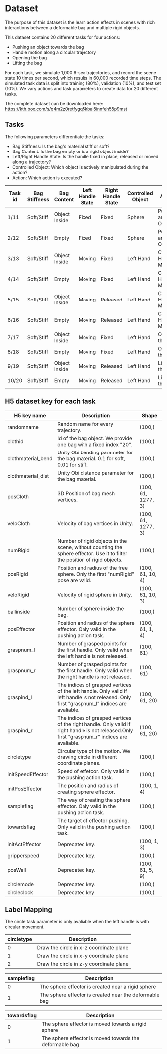 # Dataset 

The purpose of this dataset is the learn action effects in scenes with rich interactions between a deformable bag and multiple rigid objects.

This dataset contains 20 different tasks for four actions:
* Pushing an object towards the bag
* Handle motion along a circular trajectory
* Opening the bag
* Lifting the bag

For each task, we simulate 1,000 6-sec trajectories, and record the scene state 10 times per second, 
which results in 60,000 recorded time steps.
The simulated task data is split into training (80\%), validation (10\%), and test set (10\%).
We vary actions and task parameters to create data for 20 different tasks.

The complete dataset can be downloaded here: https://kth.box.com/s/q4m2z0retfygq5kbai5innfeh55p9mst


## Tasks

The following parameters differentiate the tasks:
* Bag Stiffness: Is the bag's material stiff or soft?
* Bag Content: Is the bag empty or is a rigid object inside?
* Left/Right Handle State: Is the handle fixed in place, released or moved along a trajectory?
* Controlled Object: Which object is actively manipulated during the action?
* Action: Which action is executed?

| Task id | Bag Stiffness | Bag Content   | Left Handle State | Right Handle State | Controlled Object | Action                 |
|---------|---------------|---------------|-------------------|--------------------|-------------------|------------------------|
| 1/11    | Soft/Stiff    | Object Inside | Fixed             | Fixed              | Sphere            | Pushing an Object      |
| 2/12    | Soft/Stiff    | Empty         | Fixed             | Fixed              | Sphere            | Pushing an Object      |
| 3/13    | Soft/Stiff    | Object Inside | Moving            | Fixed              | Left Hand         | Circular Handle Motion |
| 4/14    | Soft/Stiff    | Empty         | Moving            | Fixed              | Left Hand         | Circular Handle Motion |
| 5/15    | Soft/Stiff    | Object Inside | Moving            | Released           | Left Hand         | Circular Handle Motion |
| 6/16    | Soft/Stiff    | Empty         | Moving            | Released           | Left Hand         | Circular Handle Motion |
| 7/17    | Soft/Stiff    | Object Inside | Moving            | Fixed              | Left Hand         | Opening the Bag        |
| 8/18    | Soft/Stiff    | Empty         | Moving            | Fixed              | Left Hand         | Opening the Bag        |
| 9/19    | Soft/Stiff    | Object Inside | Moving            | Released           | Left Hand         | Lifting the Bag        |
| 10/20   | Soft/Stiff    | Empty         | Moving            | Released           | Left Hand         | Lifting the Bag        |


 
## H5 dataset key for each task
| H5 key name        | Description                                                                                                                                    | Shape              |
|--------------------|------------------------------------------------------------------------------------------------------------------------------------------------|--------------------|
| randomname         | Random name for every trajectory.                                                                                                              | (100,)             |
| clothid            | Id of the bag object. We provide one bag with a fixed index "20".                                                                              | (100,)             |
| clothmaterial_bend | Unity Obi bending parameter for the bag material. 0.1 for soft, 0.01 for stiff.                                                                | (100,)             |
| clothmaterial_dist | Unity Obi distance parameter for the bag material.                                                                                             | (100,)             |
| posCloth           | 3D Position of bag mesh vertices.                                                                                                              | (100, 61, 1277, 3) |
| veloCloth          | Velocity of bag vertices in Unity.                                                                                                             | (100, 61, 1277, 3) |
| numRigid           | Number of rigid objects in the scene, without counting the sphere effector. Use it to filter the position of rigid objects.                    | (100,)             |
| posRigid           | Position and radius of the free sphere. Only the first "numRigid" pose are valid.                                                              | (100, 61, 10, 4)   |
| veloRigid          | Velocity of rigid sphere in Unity.                                                                                                             | (100, 61, 10, 3)   |
| ballinside         | Number of sphere inside the bag.                                                                                                               | (100,)             |
| posEffector        | Position and radius of the sphere effector. Only valid in the pushing action task.                                                             | (100, 61, 1, 4)    |
| graspnum_l         | Number of grasped points for the first handle. Only valid when the left handle is not released.                                                | (100, 61)          |
| graspnum_r         | Number of grasped points for the first handle. Only valid when the right handle is not released.                                               | (100, 61)          |
| graspind_l         | The indices of grasped vertices of the left handle. Only valid if left handle is not released. Only first "graspnum_l" indices are avaliable.  | (100, 61, 20)      |
| graspind_r         | The indices of grasped vertices of the right handle. Only valid if right handle is not released.Only first "graspnum_r" indices are avaliable. | (100, 61, 20)      |
| circletype         | Circular type of the motion. We drawing circle in different coordinate planes.                                                                 | (100,)             |
| initSpeedEffector  | Speed of effetcor. Only valid in the pushing action task.                                                                                      | (100,)             |
| initPosEffector    | The position and radius of creating sphere effector.                                                                                           | (100, 1, 4)        |
| sampleflag         | The way of creating the sphere effector. Only valid in the pushing action task.                                  | (100,)             |
| towardsflag        | The target of effector pushing. Only valid in the pushing action task.                                     | (100,)             |
| initActEffector    | Deprecated key.                                                                                                                                | (100, 1, 3)        |
| gripperspeed       | Deprecated key.                                                                                                                                | (100,)             |
| posWall            | Deprecated key.                                                                                                                                | (100, 61, 5, 9)    |
| circlemode         | Deprecated key.                                                                | (100,)             |
| circleclock        | Deprecated key                                                           | (100,)             |

## Label Mapping

The circle task parameter is only avaliable when the left handle is with circular movement.

| circletype     | Description                                                                                                                                    |
|--------------------|------------------------------------------------------------------------------------------------------------------------------------------------|
| 0         | Draw the circle in x-z coordinate plane                                                                |
| 1         | Draw the circle in x-y coordinate plane                                                                |
| 2         | Draw the circle in z-y coordinate plane                                                                |                                                            |

| sampleflag     | Description                                                                                                                                    |
|--------------------|------------------------------------------------------------------------------------------------------------------------------------------------|
| 0         | The sphere effector is created near a rigid sphere                                                                |
| 1         | The sphere effector is created near the deformable bag                                                                |

| towardsflag     | Description                                                                                                                                    |
|--------------------|------------------------------------------------------------------------------------------------------------------------------------------------|
| 0         | The sphere effector is moved towards a rigid sphere                                                                |
| 1         | The sphere effector is moved towards the deformable bag                                                                |

